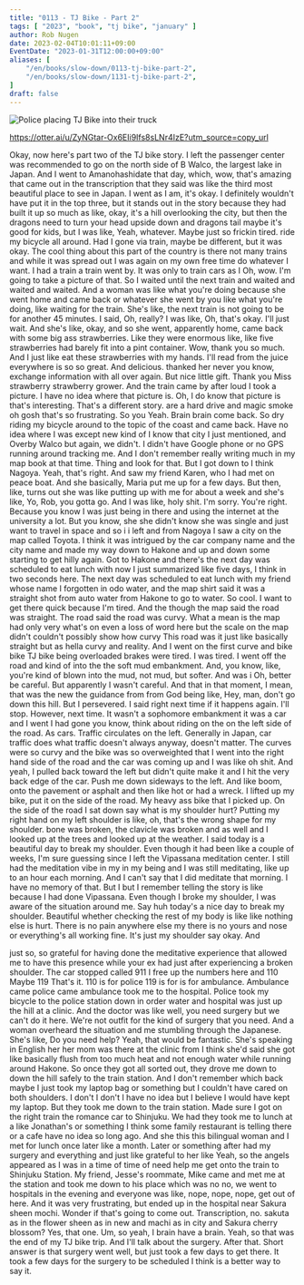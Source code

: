 ```yaml
---
title: "0113 - TJ Bike - Part 2"
tags: [ "2023", "book", "tj bike", "january" ]
author: Rob Nugen
date: 2023-02-04T10:01:11+09:00
EventDate: "2023-01-31T12:00:00+09:00"
aliases: [
    "/en/books/slow-down/0113-tj-bike-part-2",
    "/en/books/slow-down/1131-tj-bike-part-2",
]
draft: false
---
```


<img
src="https://b.robnugen.com/travel/tjbike/kyoto2006/almost_finished/TJ_Bike_goes_in_for_questioning__1.jpg"
alt="Police placing TJ Bike into their truck"
class="title" />


https://otter.ai/u/ZyNGtar-Ox6EIi9Ifs8sLNr4IzE?utm_source=copy_url

Okay, now here's part two of the TJ bike story. I left the passenger
center was recommended to go on the north side of B Walco, the largest
lake in Japan. And I went to Amanohashidate that day, which, wow,
that's amazing that came out in the transcription that they said was
like the third most beautiful place to see in Japan. I went as I am,
it's okay. I definitely wouldn't have put it in the top three, but it
stands out in the story because they had built it up so much as like,
okay, it's a hill overlooking the city, but then the dragons need to
turn your head upside down and dragons tail maybe it's good for kids,
but I was like, Yeah, whatever. Maybe just so frickin tired. ride my
bicycle all around. Had I gone via train, maybe be different, but it
was okay. The cool thing about this part of the country is there not
many trains and while it was spread out I was again on my own free
time do whatever I want. I had a train a train went by. It was only to
train cars as I Oh, wow. I'm going to take a picture of that. So I
waited until the next train and waited and waited and waited. And a
woman was like what you're doing because she went home and came back
or whatever she went by you like what you're doing, like waiting for
the train. She's like, the next train is not going to be for another
45 minutes. I said, Oh, really? I was like, Oh, that's okay. I'll just
wait. And she's like, okay, and so she went, apparently home, came
back with some big ass strawberries. Like they were enormous like,
like five strawberries had barely fit into a pint container. Wow,
thank you so much. And I just like eat these strawberries with my
hands. I'll read from the juice everywhere is so so great. And
delicious. thanked her never you know, exchange information with all
over again. But nice little gift. Thank you Miss strawberry strawberry
grower. And the train came by after loud I took a picture. I have no
idea where that picture is. Oh, I do know that picture is that's
interesting. That's a different story. are a hard drive and magic
smoke oh gosh that's so frustrating. So you Yeah. Brain brain come
back. So dry riding my bicycle around to the topic of the coast and
came back. Have no idea where I was except new kind of I know that
city I just mentioned, and Overby Walco but again, we didn't. I didn't
have Google phone or no GPS running around tracking me. And I don't
remember really writing much in my map book at that time. Thing and
look for that. But I got down to I think Nagoya. Yeah, that's
right. And saw my friend Karen, who I had met on peace boat. And she
basically, Maria put me up for a few days. But then, like, turns out
she was like putting up with me for about a week and she's like, Yo,
Rob, you gotta go. And I was like, holy shit. I'm sorry. You're
right. Because you know I was just being in there and using the
internet at the university a lot. But you know, she she didn't know
she was single and just want to travel in space and so i i left and
from Nagoya I saw a city on the map called Toyota. I think it was
intrigued by the car company name and the city name and made my way
down to Hakone and up and down some starting to get hilly again. Got
to Hakone and there's the next day was scheduled to eat lunch with now
I just summarized like five days, I think in two seconds here. The
next day was scheduled to eat lunch with my friend whose name I
forgotten in odo water, and the map shirt said it was a straight shot
from auto water from Hakone to go to water. So cool. I want to get
there quick because I'm tired. And the though the map said the road
was straight. The road said the road was curvy. What a mean is the map
had only very what's on even a loss of word here but the scale on the
map didn't couldn't possibly show how curvy This road was it just like
basically straight but as hella curvy and reality. And I went on the
first curve and bike bike TJ bike being overloaded brakes were
tired. I was tired. I went off the road and kind of into the the soft
mud embankment. And, you know, like, you're kind of blown into the
mud, not mud, but softer. And was i Oh, better be careful. But
apparently I wasn't careful. And that in that moment, I mean, that was
the new the guidance from from God being like, Hey, man, don't go down
this hill. But I persevered. I said right next time if it happens
again. I'll stop. However, next time. It wasn't a sophomore embankment
it was a car and I went I had gone you know, think about riding on the
on the left side of the road. As cars. Traffic circulates on the
left. Generally in Japan, car traffic does what traffic doesn't always
anyway, doesn't matter. The curves were so curvy and the bike was so
overweighted that I went into the right hand side of the road and the
car was coming up and I was like oh shit. And yeah, I pulled back
toward the left but didn't quite make it and I hit the very back edge
of the car. Push me down sideways to the left. And like boom, onto the
pavement or asphalt and then like hot or had a wreck. I lifted up my
bike, put it on the side of the road. My heavy ass bike that I picked
up. On the side of the road I sat down say what is my shoulder hurt?
Putting my right hand on my left shoulder is like, oh, that's the
wrong shape for my shoulder. bone was broken, the clavicle was broken
and as well and I looked up at the trees and looked up at the
weather. I said today is a beautiful day to break my shoulder. Even
though it had been like a couple of weeks, I'm sure guessing since I
left the Vipassana meditation center. I still had the meditation vibe
in my in my being and I was still meditating, like up to an hour each
morning. And I can't say that I did meditate that morning. I have no
memory of that. But I but I remember telling the story is like because
I had done Vipassana. Even though I broke my shoulder, I was aware of
the situation around me. Say huh today's a nice day to break my
shoulder. Beautiful whether checking the rest of my body is like like
nothing else is hurt. There is no pain anywhere else my there is no
yours and nose or everything's all working fine. It's just my shoulder
say okay. And

just so, so grateful for having done the meditative experience that
allowed me to have this presence while your ex had just after
experiencing a broken shoulder. The car stopped called 911 I free up
the numbers here and 110 Maybe 119 That's it. 110 is for police 119 is
for is for ambulance. Ambulance came police came ambulance took me to
the hospital. Police took my bicycle to the police station down in
order water and hospital was just up the hill at a clinic. And the
doctor was like well, you need surgery but we can't do it here. We're
not outfit for the kind of surgery that you need. And a woman
overheard the situation and me stumbling through the Japanese. She's
like, Do you need help? Yeah, that would be fantastic. She's speaking
in English her her mom was there at the clinic from I think she'd said
she got like basically flush from too much heat and not enough water
while running around Hakone. So once they got all sorted out, they
drove me down to down the hill safely to the train station. And I
don't remember which back maybe I just took my laptop bag or something
but I couldn't have cared on both shoulders. I don't I don't I have no
idea but I believe I would have kept my laptop. But they took me down
to the train station. Made sure I got on the right train the romance
car to Shinjuku. We had they took me to lunch at a like Jonathan's or
something I think some family restaurant is telling there or a cafe
have no idea so long ago. And she this this bilingual woman and I met
for lunch once later like a month. Later or something after had my
surgery and everything and just like grateful to her like Yeah, so the
angels appeared as I was in a time of time of need help me get onto
the train to Shinjuku Station. My friend, Jesse's roommate, Mike came
and met me at the station and took me down to his place which was no
no, we went to hospitals in the evening and everyone was like, nope,
nope, nope, get out of here. And it was very frustrating, but ended up
in the hospital near Sakura sheen mochi. Wonder if that's going to
come out. Transcription, no. sakuta as in the flower sheen as in new
and machi as in city and Sakura cherry blossom? Yes, that one. Um, so
yeah, I brain have a brain. Yeah, so that was the end of my TJ bike
trip. And I'll talk about the surgery. After that. Short answer is
that surgery went well, but just took a few days to get there. It took
a few days for the surgery to be scheduled I think is a better way to
say it.
